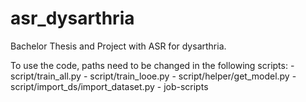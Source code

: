 # asr_dysarthria
Bachelor Thesis and Project with ASR for dysarthria.

To use the code, paths need to be changed in the following scripts:
	- script/train_all.py
	- script/train_looe.py
	- script/helper/get_model.py
	- script/import_ds/import_dataset.py
	- job-scripts
